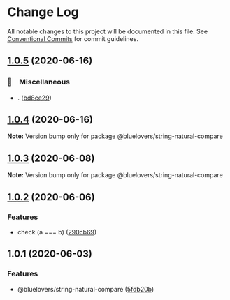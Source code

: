 # Change Log

All notable changes to this project will be documented in this file.
See [Conventional Commits](https://conventionalcommits.org) for commit guidelines.

## [1.0.5](https://github.com/bluelovers/ws-array/compare/@bluelovers/string-natural-compare@1.0.4...@bluelovers/string-natural-compare@1.0.5) (2020-06-16)


### 🔖　Miscellaneous

* . ([bd8ce29](https://github.com/bluelovers/ws-array/commit/bd8ce293a344063948e326f5b426d1ccc860c813))





## [1.0.4](https://github.com/bluelovers/ws-array/compare/@bluelovers/string-natural-compare@1.0.3...@bluelovers/string-natural-compare@1.0.4) (2020-06-16)

**Note:** Version bump only for package @bluelovers/string-natural-compare





## [1.0.3](https://github.com/bluelovers/ws-array/compare/@bluelovers/string-natural-compare@1.0.2...@bluelovers/string-natural-compare@1.0.3) (2020-06-08)

**Note:** Version bump only for package @bluelovers/string-natural-compare





## [1.0.2](https://github.com/bluelovers/ws-array/compare/@bluelovers/string-natural-compare@1.0.1...@bluelovers/string-natural-compare@1.0.2) (2020-06-06)


### Features

* check (a === b) ([290cb69](https://github.com/bluelovers/ws-array/commit/290cb69b2360d0b5fe27f27b111d8670dc969e2f))





## 1.0.1 (2020-06-03)


### Features

* @bluelovers/string-natural-compare ([5fdb20b](https://github.com/bluelovers/ws-array/commit/5fdb20b81c5a96947e8dcef834a1403260419696))
